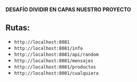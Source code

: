 #### DESAFÍO DIVIDIR EN CAPAS NUESTRO PROYECTO
## Rutas:
- `http://localhost:8081`
- `http://localhost:8081/info`
- `http://localhost:8081/api/random`
- `http://localhost:8081/mensajes`
- `http://localhost:8081/productos`
- `http://localhost:8081/cualquiera`
